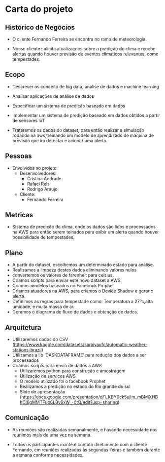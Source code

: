 # Carta do projeto

## Histórico de Negócios

* O cliente Fernando Ferreira se encontra no ramo de meteorologia.

* Nosso cliente solicita atualizaçoes sobre a predição do clima e recebe alertas quando houver previsão de eventos climaticos relevantes, como tempestades.

## Ecopo
*  Descrever os conceito de big data, análise de dados e machine learning
* Analisar aplicações de análise de dados
* Especificar um sistema de predição baseado em dados
* Implementar um sistema de predição baseado em dados obtidos a partir de sensores IoT

* Trataremos os dados do dataset, para então realizar a simulação rodando na aws,treinando um modelo de aprendizado de máquina de previsão que irá detectar e acionar uma alerta.


## Pessoas
* Envolvidos no projeto:
	* Desenvolvedores:
		* Cristina Andrade
		* Rafael Reis
		* Rodrigo Araujo
	* Cliente:
		* Fernando Ferreira

	
## Metricas
* Sistema de predição do clima, onde os dados são lidos e processados na AWS para então serem teinados para exibir um alerta quando houver possibilidade de tempestades.


## Plano
* A partir do dataset, escolhemos um determinado estado para análise.
* Realizamos a limpeza destes dados eliminando valores nulos
* convertemos os valores de farenheit para celsius.
* Criamos scripts para enviar este novo dataset a AWS.
* Criamos modelos baseados no Facebook Prophet
* Criamos atuadores na AWS, para criamos o Device Shadow e gerar o alerta.
* Definimos as regras para tempestade como: Temperatura a 27ºc,alta umidade, e muita massa de ar.
* Geramos o diagrama de fluxo de dados e obtenção de dados.



## Arquitetura

  * Utilizaremos dados do CSV  (https://www.kaggle.com/datasets/saraivaufc/automatic-weather-stations-brazil)
  * Utilizamos a lib ‘DASKDATAFRAME’ para redução dos dados a ser processados
* Criamos scripts para envio de dados a AWS
	* Utilizaremos python para construção e amostragem
	* Utilização de serviços AWS
	* O modelo utilizado foi o facebook Prophet 
	* Realizamos a predição no estado do Rio grande do sul
	* Slide de apresentação (https://docs.google.com/presentation/d/1_KBY0ck5ujIm_mBMjXHBhCI6gMMTFub6LBv6xW_-0tQ/edit?usp=sharing)
	


## Comunicação
* As reuniões são realizadas semanalmente, e havendo necessidade nos reunimos mais de uma vez na semana.

* Todos os participantes mantêm contato diretamente com o cliente Fernando, em reuniões realizadas às segundas-feiras e também durante a semana conforme necessidades.

